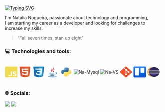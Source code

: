 [![Typing SVG](https://readme-typing-svg.herokuapp.com?font=MV+Boli&weight=500&size=26&letterSpacing=little&pause=1000&color=000000&width=435&lines=%F0%9F%91%8B+Welcome+to+my+Github)](https://git.io/typing-svg)

I'm Natália Nogueira, passionate about technology and programming, <br>
I am starting my career as a developer and looking for challenges to increase my skills.

> “Fall seven times, stan up eight"

### 💻 Technologies and tools:

<div style="display: inline_block"><br>
  <img align="center" alt="Na-Js" height="35" width="40" src="https://raw.githubusercontent.com/devicons/devicon/master/icons/javascript/javascript-plain.svg">
  <img align="center" alt="Na-HTML" height="35" width="40" src="https://raw.githubusercontent.com/devicons/devicon/master/icons/html5/html5-original.svg">
  <img align="center" alt="Na-CSS" height="35" width="40" src="https://raw.githubusercontent.com/devicons/devicon/master/icons/css3/css3-original.svg">
  <img align="center" alt="Na-Java" height="35" width="40" src="https://raw.githubusercontent.com/devicons/devicon/master/icons/java/java-original.svg">
  <img align="center" alt="Na-Python" height="35" width="40" src="https://raw.githubusercontent.com/devicons/devicon/master/icons/python/python-original.svg">
  <img align="center" alt= "Na-Mysql" height="60" width="40"src="https://cdn.jsdelivr.net/gh/devicons/devicon/icons/mysql/mysql-original-wordmark.svg">
  <img align="center" alt="Na-VS" height="35" width="40" src="https://cdn.jsdelivr.net/gh/devicons/devicon/icons/vscode/vscode-original.svg">
  <img align="center" alt="Na-Git" height="35" width="40" src="https://raw.githubusercontent.com/devicons/devicon/master/icons/git/git-original.svg">
  <img align="center" alt="Na-Trello" height="35" width="40" src="https://raw.githubusercontent.com/devicons/devicon/master/icons/trello/trello-original.svg">
  <img align="center" alt="Na-Eclipse" height="35" width="40" src="https://raw.githubusercontent.com/devicons/devicon/master/icons/eclipse/eclipse-original.svg">
</div><br>

### 🌐 Socials:

<div> 
  <a href="https://www.linkedin.com/in/nat%C3%A1lia-nogueira-58603a201/" target="_blank"><img src="https://img.shields.io/badge/-LinkedIn-%230077B5?style=for-the-badge&logo=linkedin&logoColor=white" target="_blank"></a>    <a href="mailto:natalianogueir20006@gmail.com"><img src="https://img.shields.io/badge/-Gmail-%23333?style=for-the-badge&logo=gmail&logoColor=white" target="_blank"></a>
</div>
